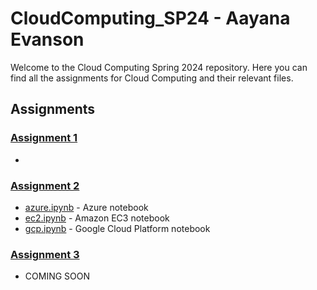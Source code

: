 # CloudComputing_SP24 - Aayana Evanson

Welcome to the Cloud Computing Spring 2024 repository. Here you can find all the assignments for Cloud Computing and their relevant files.

## Assignments

### [Assignment 1](./Assignment%201)
- 

### [Assignment 2](./Assignment2)
- [azure.ipynb](./Assignment%202/azure.ipynb) - Azure notebook
- [ec2.ipynb](./Assignment%202/ec3.ipynb) - Amazon EC3  notebook
- [gcp.ipynb](./Assignment%202/gcp.ipynb) - Google Cloud Platform notebook

### [Assignment 3](./Assignment3)
- COMING SOON

